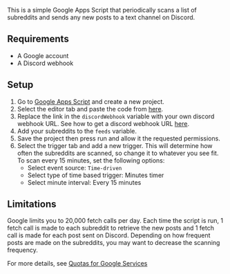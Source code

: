 This is a simple Google Apps Script that periodically scans a list of subreddits and sends any new posts to a text channel on Discord.

## Requirements
- A Google account
- A Discord webhook

## Setup
1. Go to [Google Apps Script](https://www.google.com/script/start/) and create a new project.
2. Select the editor tab and paste the code from [here](https://github.com/AndrewRChu/Reddit2Discord/blob/main/Code.gs).
3. Replace the link in the `discordWebhook` variable with your own discord webhook URL.
   See how to get a discord webhook URL [here](https://support.discord.com/hc/en-us/articles/228383668-Intro-to-Webhooks).
4. Add your subreddits to the `feeds` variable.
5. Save the project then press run and allow it the requested permissions.
6. Select the trigger tab and add a new trigger.
   This will determine how often the subreddits are scanned, so change it to whatever you see fit.
   To scan every 15 minutes, set the following options:
   - Select event source: `Time-driven`
   - Select type of time based trigger: Minutes timer
   - Select minute interval: Every 15 minutes
  
## Limitations
Google limits you to 20,000 fetch calls per day. Each time the script is run, 1 fetch call is made to each subreddit to retrieve the new posts and 1 fetch call is made for each post sent on Discord. Depending on how frequent posts are made on the subreddits, you may want to decrease the scanning frequency.

For more details, see [Quotas for Google Services](https://developers.google.com/apps-script/guides/services/quotas)
